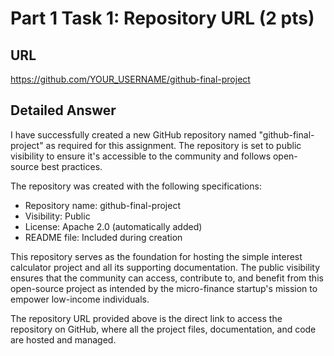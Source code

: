 # Part 1 Task 1: Repository URL (2 pts)

## URL
https://github.com/YOUR_USERNAME/github-final-project

## Detailed Answer

I have successfully created a new GitHub repository named "github-final-project" as required for this assignment. The repository is set to public visibility to ensure it's accessible to the community and follows open-source best practices. 

The repository was created with the following specifications:
- Repository name: github-final-project
- Visibility: Public
- License: Apache 2.0 (automatically added)
- README file: Included during creation

This repository serves as the foundation for hosting the simple interest calculator project and all its supporting documentation. The public visibility ensures that the community can access, contribute to, and benefit from this open-source project as intended by the micro-finance startup's mission to empower low-income individuals.

The repository URL provided above is the direct link to access the repository on GitHub, where all the project files, documentation, and code are hosted and managed.
